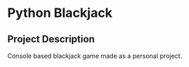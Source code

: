 # Python Blackjack

## Project Description
Console based blackjack game made as a personal project.
